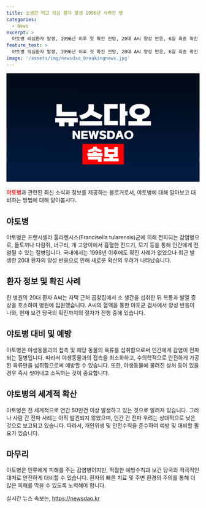 ```yaml
---
title: 소생간 먹고 의심 환자 발생 1996년 사라진 병
categories:
  - News
excerpt: >
  야토병 의심환자 발생, 1996년 이후 첫 확진 전망, 20대 A씨 양성 반응, 6일 최종 확진 판정 예상. 야토병은 야생동물에 의해 전염되는 감염병으로, 국내에서는 1996년 이후 발병한 사례가 없었음. 환자 A씨는 사흘 뒤 병원에 입원하며, 소 생간을 먹은 후 복통과 발열 증상을 호소함. 보건당국은 확진 여부를 파악 중이며, 야토병은 전 세계적으로 연간 50만건이 발생하지만 사람 간 전파 사례는 아직 없는 것으로 알려져 있다.
feature_text: >
  야토병 의심환자 발생, 1996년 이후 첫 확진 전망, 20대 A씨 양성 반응, 6일 최종 확진 판정 예상. 야토병은 야생동물에 의해 전염되는 감염병으로, 국내에서는 1996년 이후 발병한 사례가 없었음. 환자 A씨는 사흘 뒤 병원에 입원하며, 소 생간을 먹은 후 복통과 발열 증상을 호소함. 보건당국은 확진 여부를 파악 중이며, 야토병은 전 세계적으로 연간 50만건이 발생하지만 사람 간 전파 사례는 아직 없는 것으로 알려져 있다.
image: '/assets/img/newsdao_breakingnews.jpg'
---
```


<p><img src="/assets/img/newsdao_breakingnews.jpg" alt="bookingtag 속보" /></p>

<p><b><span style="color: #ee2323;">야토병</span></b>과 관련된 최신 소식과 정보를 제공하는 블로거로서, 야토병에 대해 알아보고 대비하는 방법에 대해 알아봅시다.</p>

<h2 data-ke-size="size26">야토병</h2>

<p data-ke-size="size16">야토병은 프랜시셀라 툴라렌시스(Francisella tularensis)균에 의해 전파되는 감염병으로, 들토끼나 다람쥐, 너구리, 개·고양이에서 흡혈한 진드기, 모기 등을 통해 인간에게 전염될 수 있는 질병입니다. 국내에서는 1996년 이후에도 확진 사례가 없었으나 최근 발생한 20대 환자의 양성 반응으로 인해 새로운 확산의 우려가 나타났습니다.</p>

<h2 data-ke-size="size26">환자 정보 및 확진 사례</h2>

<p data-ke-size="size16">한 병원의 20대 환자 A씨는 자택 근처 곱창집에서 소 생간을 섭취한 뒤 복통과 발열 증상을 호소하여 병원에 입원했습니다.  A씨의 혈액을 통한 야토균 검사에서 양성 반응이 나와, 현재 보건 당국의 확진까지의 절차가 진행 중에 있습니다.</p>

<h2 data-ke-size="size26">야토병 대비 및 예방</h2>

<p data-ke-size="size16">야토병은 야생동물과의 접촉 및 해당 동물의 육류를 섭취함으로써 인간에게 감염이 전파되는 질병입니다. 따라서 야생동물과의 접촉을 최소화하고, 수의학적으로 안전하게 가공된 육류만을 섭취함으로써 예방할 수 있습니다. 또한, 야생동물에 물려진 상처 등이 있을 경우 즉시 씻어내고 소독하는 것이 중요합니다.</p>

<h2 data-ke-size="size26">야토병의 세계적 확산</h2>

<p data-ke-size="size16">야토병은 전 세계적으로 연간 50만건 이상 발생하고 있는 것으로 알려져 있습니다. 그러나 사람 간 전파 사례는 아직 발견되지 않았으며, 인간 간 전파 우려는 상대적으로 낮은 것으로 보고되고 있습니다. 따라서, 개인위생 및 안전수칙을 준수하여 예방 및 대비할 필요가 있습니다.</p>

<h2 data-ke-size="size26">마무리</h2>

<p data-ke-size="size16">야토병은 인류에게 피해를 주는 감염병이지만, 적절한 예방수칙과 보건 당국의 적극적인 대처로 안전하게 대비할 수 있습니다. 환자의 빠른 치료 및 주변 환경의 주의를 통해 더 많은 피해를 막을 수 있도록 노력해야 합니다.</p>
실시간 뉴스 속보는, <a href="https://newsdao.kr" rel="dofollow">https://newsdao.kr</a>


